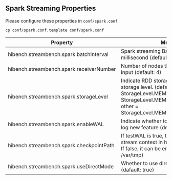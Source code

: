 ## Spark Streaming Properties ##

Please configure these properties in `conf/spark.conf`

    cp conf/spark.conf.template conf/spark.conf

Property      | Meaning
--------------|--------------------------
hibench.streambench.spark.batchInterval       | Spark streaming Batchnterval in millisecond (default 100)
hibench.streambench.spark.receiverNumber      | Number of nodes that will receive kafka input (default: 4)
hibench.streambench.spark.storageLevel  | Indicate RDD storage level. Indicate RDD storage level. (default: 2) 0 = StorageLevel.MEMORY_ONLY, 1 = StorageLevel.MEMORY_AND_DISK_SER, other = StorageLevel.MEMORY_AND_DISK_SER_2
hibench.streambench.spark.enableWAL  | Indicate whether to test the write ahead log new feature (default: false)
hibench.streambench.spark.checkpointPath | If testWAL is true, this path is to store stream context in hdfs shall be specified. If false, it can be empty (default: /var/tmp)
hibench.streambench.spark.useDirectMode | Whether to use direct approach or not (dafault: true)

